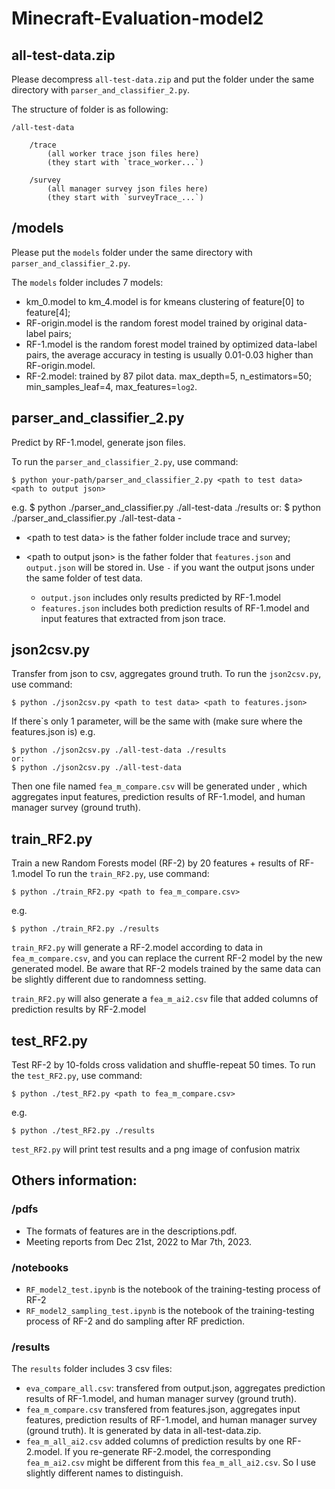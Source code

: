 # Minecraft-Evaluation-model2

## all-test-data.zip
Please decompress `all-test-data.zip` and put the folder under the same directory with `parser_and_classifier_2.py`. 

The structure of <all-test-data> folder is as following: 

	/all-test-data 
	
		/trace
			(all worker trace json files here)
			(they start with `trace_worker...`)
	
		/survey
			(all manager survey json files here)
			(they start with `surveyTrace_...`)

## /models
Please put the `models` folder under the same directory with `parser_and_classifier_2.py`.

The `models` folder includes 7 models:
* km_0.model to km_4.model is for kmeans clustering of feature[0] to feature[4];
* RF-origin.model is the random forest model trained by original data-label pairs;
* RF-1.model is the random forest model trained by optimized data-label pairs, the average accuracy in testing is usually 0.01-0.03 higher than RF-origin.model.
* RF-2.model: trained by 87 pilot data. max_depth=5, n_estimators=50; min_samples_leaf=4, max_features=`log2`.

	
## parser_and_classifier_2.py
Predict by RF-1.model, generate json files.

To run the `parser_and_classifier_2.py`, use command:
	
	$ python your-path/parser_and_classifier_2.py <path to test data> <path to output json>
e.g. 
	$ python ./parser_and_classifier.py ./all-test-data ./results
	or:
	$ python ./parser_and_classifier.py ./all-test-data -

* \<path to test data\> is the father folder include trace and survey;
* \<path to output json\> is the father folder that `features.json` and `output.json` will be stored in. Use `-` if you want the output jsons under the same folder of test data.
	
	* `output.json` includes only results predicted by RF-1.model
	* `features.json` includes both prediction results of RF-1.model and input features that extracted from json trace.


## json2csv.py
Transfer from json to csv, aggregates ground truth.
To run the `json2csv.py`, use command:
	
	$ python ./json2csv.py <path to test data> <path to features.json> 
If there`s only 1 parameter, <path to features.json> will be the same with <path to test data> (make sure where the features.json is)
e.g. 
	
	$ python ./json2csv.py ./all-test-data ./results
	or:
	$ python ./json2csv.py ./all-test-data

Then one file named `fea_m_compare.csv` will be generated under <path to features.json>, which aggregates input features, prediction results of RF-1.model, and human manager survey (ground truth).


## train_RF2.py
Train a new Random Forests model (RF-2) by 20 features + results of RF-1.model
To run the `train_RF2.py`, use command:
	
	$ python ./train_RF2.py <path to fea_m_compare.csv>
e.g.
	
	$ python ./train_RF2.py ./results
`train_RF2.py` will generate a RF-2.model according to data in `fea_m_compare.csv`, and you can replace the current RF-2 model by the new generated model. Be aware that RF-2 models trained by the same data can be slightly different due to randomness setting. 

`train_RF2.py` will also generate a `fea_m_ai2.csv` file that added columns of prediction results by RF-2.model

## test_RF2.py
Test RF-2 by 10-folds cross validation and shuffle-repeat 50 times.
To run the `test_RF2.py`, use command:
	
	$ python ./test_RF2.py <path to fea_m_compare.csv>
e.g.
	
	$ python ./test_RF2.py ./results
`test_RF2.py` will print test results and a png image of confusion matrix

	
## Others information:
### /pdfs
* The formats of features are in the descriptions.pdf.
* Meeting reports from Dec 21st, 2022 to Mar 7th, 2023.

### /notebooks
* `RF_model2_test.ipynb` is the notebook of the training-testing process of RF-2
* `RF_model2_sampling_test.ipynb` is the notebook of the training-testing process of RF-2 and do sampling after RF prediction.

### /results
The `results` folder includes 3 csv files:
* `eva_compare_all.csv`: transfered from output.json, aggregates prediction results of RF-1.model, and human manager survey (ground truth).
* `fea_m_compare.csv` transfered from features.json, aggregates input features, prediction results of RF-1.model, and human manager survey (ground truth). It is generated by data in all-test-data.zip.
* `fea_m_all_ai2.csv` added columns of prediction results by one RF-2.model. If you re-generate RF-2.model, the corresponding `fea_m_ai2.csv` might be different from this `fea_m_all_ai2.csv`. So I use slightly different names to distinguish.

